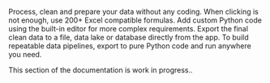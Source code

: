 Process, clean and prepare your data without any coding. When clicking is not enough, use 200+ Excel compatible formulas. 
Add custom Python code using the built-in editor for more complex requirements. Export the final clean data to a file, 
data lake or database directly from the app. To build repeatable data pipelines, export to pure Python code and run anywhere you need.

This section of the documentation is work in progress..